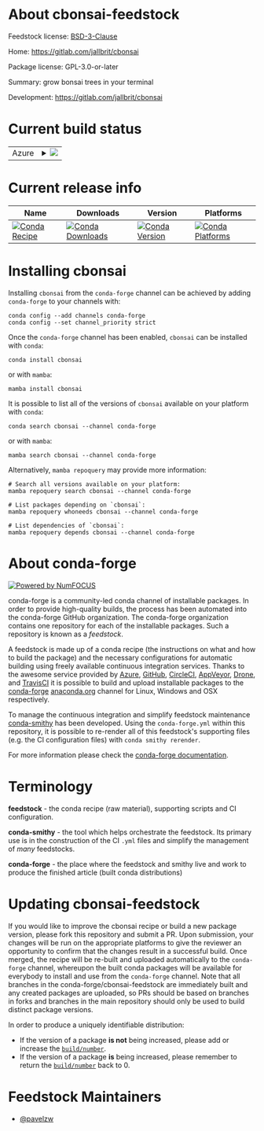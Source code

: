 About cbonsai-feedstock
=======================

Feedstock license: [BSD-3-Clause](https://github.com/conda-forge/cbonsai-feedstock/blob/main/LICENSE.txt)

Home: https://gitlab.com/jallbrit/cbonsai

Package license: GPL-3.0-or-later

Summary: grow bonsai trees in your terminal

Development: https://gitlab.com/jallbrit/cbonsai

Current build status
====================


<table>
    
  <tr>
    <td>Azure</td>
    <td>
      <details>
        <summary>
          <a href="https://dev.azure.com/conda-forge/feedstock-builds/_build/latest?definitionId=23600&branchName=main">
            <img src="https://dev.azure.com/conda-forge/feedstock-builds/_apis/build/status/cbonsai-feedstock?branchName=main">
          </a>
        </summary>
        <table>
          <thead><tr><th>Variant</th><th>Status</th></tr></thead>
          <tbody><tr>
              <td>linux_64</td>
              <td>
                <a href="https://dev.azure.com/conda-forge/feedstock-builds/_build/latest?definitionId=23600&branchName=main">
                  <img src="https://dev.azure.com/conda-forge/feedstock-builds/_apis/build/status/cbonsai-feedstock?branchName=main&jobName=linux&configuration=linux%20linux_64_" alt="variant">
                </a>
              </td>
            </tr><tr>
              <td>linux_aarch64</td>
              <td>
                <a href="https://dev.azure.com/conda-forge/feedstock-builds/_build/latest?definitionId=23600&branchName=main">
                  <img src="https://dev.azure.com/conda-forge/feedstock-builds/_apis/build/status/cbonsai-feedstock?branchName=main&jobName=linux&configuration=linux%20linux_aarch64_" alt="variant">
                </a>
              </td>
            </tr><tr>
              <td>linux_ppc64le</td>
              <td>
                <a href="https://dev.azure.com/conda-forge/feedstock-builds/_build/latest?definitionId=23600&branchName=main">
                  <img src="https://dev.azure.com/conda-forge/feedstock-builds/_apis/build/status/cbonsai-feedstock?branchName=main&jobName=linux&configuration=linux%20linux_ppc64le_" alt="variant">
                </a>
              </td>
            </tr><tr>
              <td>osx_64</td>
              <td>
                <a href="https://dev.azure.com/conda-forge/feedstock-builds/_build/latest?definitionId=23600&branchName=main">
                  <img src="https://dev.azure.com/conda-forge/feedstock-builds/_apis/build/status/cbonsai-feedstock?branchName=main&jobName=osx&configuration=osx%20osx_64_" alt="variant">
                </a>
              </td>
            </tr><tr>
              <td>osx_arm64</td>
              <td>
                <a href="https://dev.azure.com/conda-forge/feedstock-builds/_build/latest?definitionId=23600&branchName=main">
                  <img src="https://dev.azure.com/conda-forge/feedstock-builds/_apis/build/status/cbonsai-feedstock?branchName=main&jobName=osx&configuration=osx%20osx_arm64_" alt="variant">
                </a>
              </td>
            </tr>
          </tbody>
        </table>
      </details>
    </td>
  </tr>
</table>

Current release info
====================

| Name | Downloads | Version | Platforms |
| --- | --- | --- | --- |
| [![Conda Recipe](https://img.shields.io/badge/recipe-cbonsai-green.svg)](https://anaconda.org/conda-forge/cbonsai) | [![Conda Downloads](https://img.shields.io/conda/dn/conda-forge/cbonsai.svg)](https://anaconda.org/conda-forge/cbonsai) | [![Conda Version](https://img.shields.io/conda/vn/conda-forge/cbonsai.svg)](https://anaconda.org/conda-forge/cbonsai) | [![Conda Platforms](https://img.shields.io/conda/pn/conda-forge/cbonsai.svg)](https://anaconda.org/conda-forge/cbonsai) |

Installing cbonsai
==================

Installing `cbonsai` from the `conda-forge` channel can be achieved by adding `conda-forge` to your channels with:

```
conda config --add channels conda-forge
conda config --set channel_priority strict
```

Once the `conda-forge` channel has been enabled, `cbonsai` can be installed with `conda`:

```
conda install cbonsai
```

or with `mamba`:

```
mamba install cbonsai
```

It is possible to list all of the versions of `cbonsai` available on your platform with `conda`:

```
conda search cbonsai --channel conda-forge
```

or with `mamba`:

```
mamba search cbonsai --channel conda-forge
```

Alternatively, `mamba repoquery` may provide more information:

```
# Search all versions available on your platform:
mamba repoquery search cbonsai --channel conda-forge

# List packages depending on `cbonsai`:
mamba repoquery whoneeds cbonsai --channel conda-forge

# List dependencies of `cbonsai`:
mamba repoquery depends cbonsai --channel conda-forge
```


About conda-forge
=================

[![Powered by
NumFOCUS](https://img.shields.io/badge/powered%20by-NumFOCUS-orange.svg?style=flat&colorA=E1523D&colorB=007D8A)](https://numfocus.org)

conda-forge is a community-led conda channel of installable packages.
In order to provide high-quality builds, the process has been automated into the
conda-forge GitHub organization. The conda-forge organization contains one repository
for each of the installable packages. Such a repository is known as a *feedstock*.

A feedstock is made up of a conda recipe (the instructions on what and how to build
the package) and the necessary configurations for automatic building using freely
available continuous integration services. Thanks to the awesome service provided by
[Azure](https://azure.microsoft.com/en-us/services/devops/), [GitHub](https://github.com/),
[CircleCI](https://circleci.com/), [AppVeyor](https://www.appveyor.com/),
[Drone](https://cloud.drone.io/welcome), and [TravisCI](https://travis-ci.com/)
it is possible to build and upload installable packages to the
[conda-forge](https://anaconda.org/conda-forge) [anaconda.org](https://anaconda.org/)
channel for Linux, Windows and OSX respectively.

To manage the continuous integration and simplify feedstock maintenance
[conda-smithy](https://github.com/conda-forge/conda-smithy) has been developed.
Using the ``conda-forge.yml`` within this repository, it is possible to re-render all of
this feedstock's supporting files (e.g. the CI configuration files) with ``conda smithy rerender``.

For more information please check the [conda-forge documentation](https://conda-forge.org/docs/).

Terminology
===========

**feedstock** - the conda recipe (raw material), supporting scripts and CI configuration.

**conda-smithy** - the tool which helps orchestrate the feedstock.
                   Its primary use is in the construction of the CI ``.yml`` files
                   and simplify the management of *many* feedstocks.

**conda-forge** - the place where the feedstock and smithy live and work to
                  produce the finished article (built conda distributions)


Updating cbonsai-feedstock
==========================

If you would like to improve the cbonsai recipe or build a new
package version, please fork this repository and submit a PR. Upon submission,
your changes will be run on the appropriate platforms to give the reviewer an
opportunity to confirm that the changes result in a successful build. Once
merged, the recipe will be re-built and uploaded automatically to the
`conda-forge` channel, whereupon the built conda packages will be available for
everybody to install and use from the `conda-forge` channel.
Note that all branches in the conda-forge/cbonsai-feedstock are
immediately built and any created packages are uploaded, so PRs should be based
on branches in forks and branches in the main repository should only be used to
build distinct package versions.

In order to produce a uniquely identifiable distribution:
 * If the version of a package **is not** being increased, please add or increase
   the [``build/number``](https://docs.conda.io/projects/conda-build/en/latest/resources/define-metadata.html#build-number-and-string).
 * If the version of a package **is** being increased, please remember to return
   the [``build/number``](https://docs.conda.io/projects/conda-build/en/latest/resources/define-metadata.html#build-number-and-string)
   back to 0.

Feedstock Maintainers
=====================

* [@pavelzw](https://github.com/pavelzw/)

